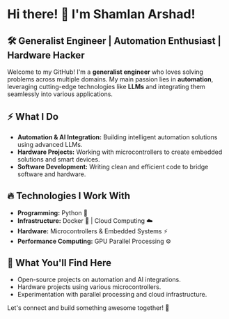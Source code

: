 # Hi there! 👋 I'm Shamlan Arshad!

## 🛠️ Generalist Engineer | Automation Enthusiast | Hardware Hacker

Welcome to my GitHub! I'm a **generalist engineer** who loves solving problems across multiple domains. My main passion lies in **automation**, leveraging cutting-edge technologies like **LLMs** and integrating them seamlessly into various applications.

## ⚡ What I Do
- **Automation & AI Integration:** Building intelligent automation solutions using advanced LLMs.
- **Hardware Projects:** Working with microcontrollers to create embedded solutions and smart devices.
- **Software Development:** Writing clean and efficient code to bridge software and hardware.

## 🔥 Technologies I Work With
- **Programming:** Python 🐍
- **Infrastructure:** Docker 🐳 | Cloud Computing ☁️
- **Hardware:** Microcontrollers & Embedded Systems ⚡
- **Performance Computing:** GPU Parallel Processing ⚙️

## 🚀 What You'll Find Here
- Open-source projects on automation and AI integrations.
- Hardware projects using various microcontrollers.
- Experimentation with parallel processing and cloud infrastructure.

Let's connect and build something awesome together! 🚀

